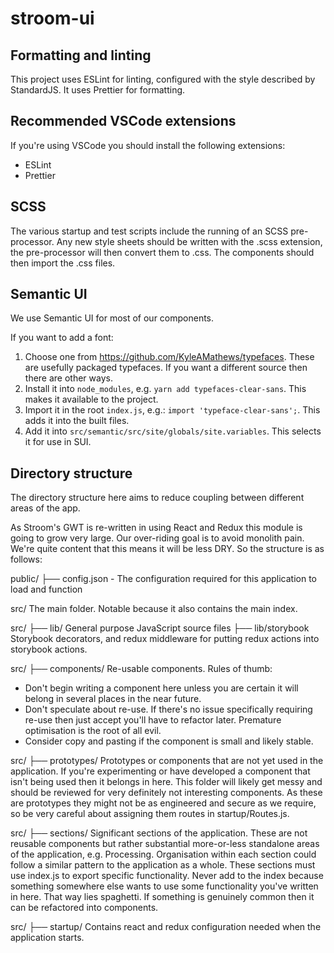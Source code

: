# stroom-ui

## Formatting and linting

This project uses ESLint for linting, configured with the style described by StandardJS. It uses Prettier for formatting.

## Recommended VSCode extensions

If you're using VSCode you should install the following extensions:

- ESLint
- Prettier

## SCSS

The various startup and test scripts include the running of an SCSS pre-processor.
Any new style sheets should be written with the .scss extension, the pre-processor will then convert them to .css.
The components should then import the .css files.

## Semantic UI

We use Semantic UI for most of our components.

If you want to add a font:

1.  Choose one from https://github.com/KyleAMathews/typefaces. These are usefully packaged typefaces. If you want a different source then there are other ways.
2.  Install it into `node_modules`, e.g. `yarn add typefaces-clear-sans`. This makes it available to the project.
3.  Import it in the root `index.js`, e.g.: `import 'typeface-clear-sans';`. This adds it into the built files.
4.  Add it into `src/semantic/src/site/globals/site.variables`. This selects it for use in SUI.

## Directory structure

The directory structure here aims to reduce coupling between different areas of the app.

As Stroom's GWT is re-written in using React and Redux this module is going to grow very large. Our over-riding goal is to avoid monolith pain. We're quite content that this means it will be less DRY. So the structure is as follows:

public/
├── config.json - The configuration required for this application to load and function

src/
The main folder. Notable because it also contains the main index.

src/
├── lib/
General purpose JavaScript source files
├── lib/storybook
Storybook decorators, and redux middleware for putting redux actions into storybook actions.

src/
├── components/
Re-usable components. Rules of thumb:

- Don't begin writing a component here unless you are certain it will belong in several places in the near future.
- Don't speculate about re-use. If there's no issue specifically requiring re-use then just accept you'll have to refactor later. Premature optimisation is the root of all evil.
- Consider copy and pasting if the component is small and likely stable.

src/
├── prototypes/
Prototypes or components that are not yet used in the application. If you're experimenting or have developed a component that isn't being used then it belongs in here. This folder will likely get messy and should be reviewed for very definitely not interesting components. As these are prototypes they might not be as engineered and secure as we require, so be very careful about assigning them routes in startup/Routes.js.

src/
├── sections/
Significant sections of the application. These are not reusable components but rather substantial more-or-less standalone areas of the application, e.g. Processing. Organisation within each section could follow a similar pattern to the application as a whole. These sections must use index.js to export specific functionality. Never add to the index because something somewhere else wants to use some functionality you've written in here. That way lies spaghetti. If something is genuinely common then it can be refactored into components.

src/
├── startup/
Contains react and redux configuration needed when the application starts.
